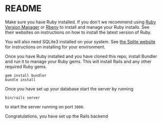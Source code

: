 # README

Make sure you have Ruby installed. If you don't we recommend using [Ruby Version Manager](https://rvm.io/) or [Rbenv](https://github.com/rbenv/rbenv) to install and manage your Ruby installs. See their websites on instructions on how to install the latest version of Ruby.

You will also need SQLite3 installed on your system. See [the Sqlite website](https://www.sqlite.org/) for instructions on installing for your environment.

Once you have Ruby installed and you have cloned this repo, install Bundler and run it to manage your Ruby gems. This will install Rails and any other required Ruby gems.

```
gem install bundler
bundle install
```

Once you have set up your database start the server by running

```
bin/rails server
```

to start the server running on port `3000`.

Congratulations, you have set up the Rails backend
